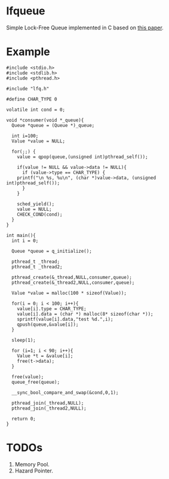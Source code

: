 # lfqueue
Simple Lock-Free Queue implemented in C based on [this paper](https://www.research.ibm.com/people/m/michael/podc-1996.pdf).

# Example
    #include <stdio.h>
    #include <stdlib.h>
    #include <pthread.h>
    
    #include "lfq.h"
    
    #define CHAR_TYPE 0
    
    volatile int cond = 0;
    
    void *consumer(void *_queue){
      Queue *queue = (Queue *)_queue;
    
      int i=100;
      Value *value = NULL;
    
      for(;;) {
        value = qpop(queue,(unsigned int)pthread_self());
    
        if(value != NULL && value->data != NULL){
          if (value->type == CHAR_TYPE) {
    	printf("\n %s, %u\n", (char *)value->data, (unsigned int)pthread_self());
          }
        }
    
        sched_yield();
        value = NULL;
        CHECK_COND(cond);
      }
    }
    
    int main(){
      int i = 0;
    
      Queue *queue = q_initialize();
    
      pthread_t _thread;
      pthread_t _thread2;
    
      pthread_create(&_thread,NULL,consumer,queue);
      pthread_create(&_thread2,NULL,consumer,queue);
    
      Value *value = malloc(100 * sizeof(Value));
    
      for(i = 0; i < 100; i++){
        value[i].type = CHAR_TYPE;
        value[i].data = (char *) malloc(8* sizeof(char *));
        sprintf(value[i].data,"test %d.",i);
        qpush(queue,&value[i]);
      }
    
      sleep(1);
    
      for (i=1; i < 90; i++){
        Value *t = &value[i];
        free(t->data);
      }
    
      free(value);
      queue_free(queue);
      
      __sync_bool_compare_and_swap(&cond,0,1);
    
      pthread_join(_thread,NULL);
      pthread_join(_thread2,NULL);
    
      return 0;
    }

# TODOs
1. Memory Pool.
2. Hazard Pointer.
